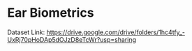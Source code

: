 # Ear Biometrics
Dataset Link: https://drive.google.com/drive/folders/1hc4tfy_-UxRj70pHoDAp5dOJzD8eTcWr?usp=sharing
